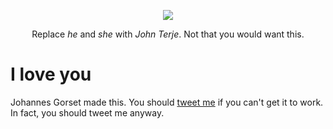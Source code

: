 <p align="center">
  <img src="https://raw.githubusercontent.com/jgorset/john-terjify/master/icon128.png">
</p>
  
<p align="center">
  Replace <em>he</em> and <em>she</em> with <em>John Terje</em>. Not that you would want this.
</p>

# I love you

Johannes Gorset made this. You should [tweet me](http://twitter.com/jgorset>) if you can't get it
to work. In fact, you should tweet me anyway.
